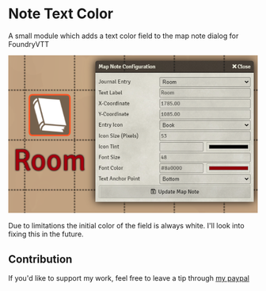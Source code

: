 # Note Text Color

A small module which adds a text color field to the map note dialog for FoundryVTT

![](./example.png)

Due to limitations the initial color of the field is always white. I'll look into fixing this in the future.

## Contribution
If you'd like to support my work, feel free to leave a tip through [my paypal](http://paypal.me/cre463)
